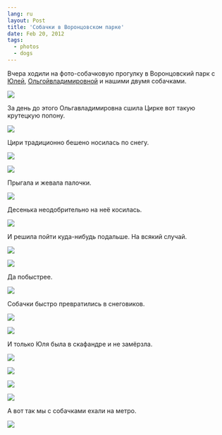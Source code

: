 ```yaml
---
lang: ru
layout: Post
title: 'Собачки в Воронцовском парке'
date: Feb 20, 2012
tags:
  - photos
  - dogs
---
```


Вчера ходили на фото-собачковую прогулку в Воронцовский парк с [Юлей](http://ph-t-grapher.livejournal.com/), [Ольгойвладимировной](http://airve.livejournal.com/) и нашими двумя собачками.

![](photo://2012-02-19_5D_7988_Artem_Sapegin)

<!--more-->

За день до этого Ольгавладимировна сшила Цирке вот такую крутецкую попону.

![](/images/blog/2012-02-19-5D-7919-Artem-Sapegin.jpg)

Цири традиционно бешено носилась по снегу.

![](/images/blog/2012-02-19-5D-7975-Artem-Sapegin.jpg)

![](/images/blog/2012-02-19-5D-7976-Artem-Sapegin.jpg)

Прыгала и жевала палочки.

![](/images/blog/2012-02-19-5D-7945-Artem-Sapegin.jpg)

Десенька неодобрительно на неё косилась.

![](/images/blog/2012-02-19-5D-7946-Artem-Sapegin.jpg)

И решила пойти куда-нибудь подальше. На всякий случай.

![](/images/blog/2012-02-19-5D-7966-Artem-Sapegin.jpg)

![](/images/blog/2012-02-19-5D-7967-Artem-Sapegin.jpg)

Да побыстрее.

![](photo://2012-02-19_5D_7970_Artem_Sapegin)

Собачки быстро превратились в снеговиков.

![](photo://2012-02-19_5D_7982_Artem_Sapegin)

![](photo://2012-02-19_5D_7930_Artem_Sapegin)

И только Юля была в скафандре и не замёрзла.

![](/images/blog/2012-02-19-5D-7918-Artem-Sapegin.jpg)

![](/images/blog/2012-02-19-5D-7949-Artem-Sapegin.jpg)

![](/images/blog/2012-02-19-5D-7994-Artem-Sapegin.jpg)

![](/images/blog/2012-02-19-5D-8008-Artem-Sapegin.jpg)

А вот так мы с собачками ехали на метро.

![](/images/blog/93ce26065ae311e1a87612313804ec91-7.jpg)
